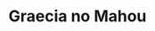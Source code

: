 --- 
title: "Graecia no Mahou"
publishdate: "2019-9-12T16:48:46+02:00"
src: "https://365manga.net/manga/graecia-no-mahou"
image: "https://data.365manga.net/images/thumbnails/1902-graecia-no-mahou.jpg"
description: "When Olivia married Greek millionaire Dimitri she believed their love would last forever. However, her happiness lasted only for six months when she discovered her husband had a lover, and even a child with her. I cannot stand sharing my husband with another woman! Since then, three years have passed. Olivia now travels to Italy to see Dimitri again, but only to sign divorce papers. But when she sees Dimitri,…"
---